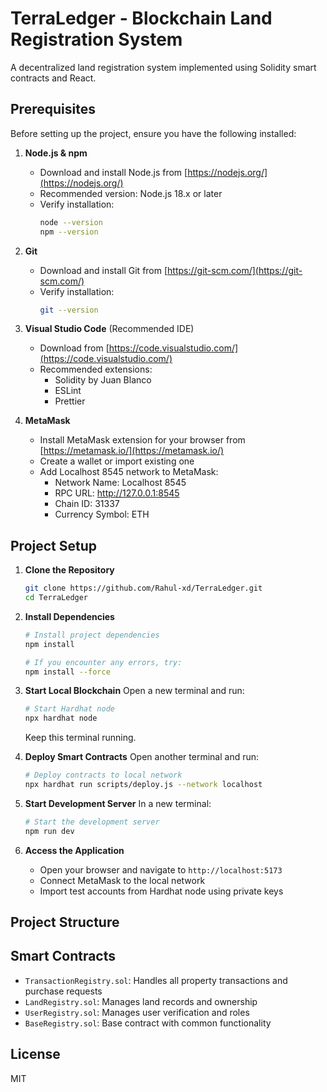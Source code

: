# TerraLedger - Blockchain Land Registration System

A decentralized land registration system implemented using Solidity smart contracts and React.

## Prerequisites

Before setting up the project, ensure you have the following installed:

1. **Node.js & npm**
   - Download and install Node.js from [https://nodejs.org/](https://nodejs.org/)
   - Recommended version: Node.js 18.x or later
   - Verify installation:
     ```bash
     node --version
     npm --version
     ```

2. **Git**
   - Download and install Git from [https://git-scm.com/](https://git-scm.com/)
   - Verify installation:
     ```bash
     git --version
     ```

3. **Visual Studio Code** (Recommended IDE)
   - Download from [https://code.visualstudio.com/](https://code.visualstudio.com/)
   - Recommended extensions:
     - Solidity by Juan Blanco
     - ESLint
     - Prettier

4. **MetaMask**
   - Install MetaMask extension for your browser from [https://metamask.io/](https://metamask.io/)
   - Create a wallet or import existing one
   - Add Localhost 8545 network to MetaMask:
     - Network Name: Localhost 8545
     - RPC URL: http://127.0.0.1:8545
     - Chain ID: 31337
     - Currency Symbol: ETH

## Project Setup

1. **Clone the Repository**
   ```bash
   git clone https://github.com/Rahul-xd/TerraLedger.git
   cd TerraLedger
   ```

2. **Install Dependencies**
   ```bash
   # Install project dependencies
   npm install

   # If you encounter any errors, try:
   npm install --force
   ```

3. **Start Local Blockchain**
   Open a new terminal and run:
   ```bash
   # Start Hardhat node
   npx hardhat node
   ```
   Keep this terminal running.

4. **Deploy Smart Contracts**
   Open another terminal and run:
   ```bash
   # Deploy contracts to local network
   npx hardhat run scripts/deploy.js --network localhost
   ```

5. **Start Development Server**
   In a new terminal:
   ```bash
   # Start the development server
   npm run dev
   ```

6. **Access the Application**
   - Open your browser and navigate to `http://localhost:5173`
   - Connect MetaMask to the local network
   - Import test accounts from Hardhat node using private keys

## Project Structure

## Smart Contracts

- `TransactionRegistry.sol`: Handles all property transactions and purchase requests
- `LandRegistry.sol`: Manages land records and ownership
- `UserRegistry.sol`: Manages user verification and roles
- `BaseRegistry.sol`: Base contract with common functionality

## License

MIT

